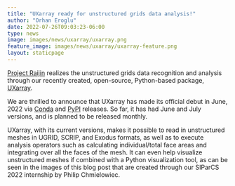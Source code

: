 ```yaml
---
title: "UXarray ready for unstructured grids data analysis!"
author: "Orhan Eroglu"
date: 2022-07-26T09:03:23-06:00
type: news
image: images/news/uxarray/uxarray.png
feature_image: images/news/uxarray/uxarray-feature.png
layout: staticpage
---
```


[Project Raijin](https://vast.ucar.edu/projects/raijin/) realizes 
the unstructured grids data recognition and analysis through our 
recently created, open-source, Python-based package, 
[UXarray](https://github.com/UXARRAY/uxarray). 

We are thrilled to 
announce that UXarray has made its official debut in June, 2022 via 
[Conda](https://anaconda.org/conda-forge/uxarray) and 
[PyPI](https://pypi.org/project/uxarray/) releases. So far, it has 
had June and July versions, and is planned to be released monthly. 

UXarray, with its current versions, makes it possible to read in 
unstructured meshes in UGRID, SCRIP, and Exodus formats, as well as 
to execute analysis operators such as calculating individual/total 
face areas and integrating over all the faces of the mesh. It can 
even help visualize unstructured meshes if combined with a Python 
visualization tool, as can be seen in the images of this blog post 
that are created through our SIParCS 2022 internship by Philip 
Chmielowiec. 

